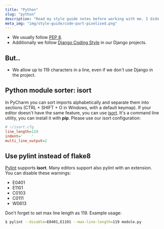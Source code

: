 ```yaml
---
title: "Python"
slug: "python"
description: "Read my style guide notes before working with me. I didn't determine the rules by myself, we did it together, I am just a lead one of my team."
meta_img: "img/style-guide/code-part-pixelised.png"
---
```


* We usually follow [PEP 8](https://www.python.org/dev/peps/pep-0008/).
* Additionally we follow [Django Coding Style](https://docs.djangoproject.com/en/dev/internals/contributing/writing-code/coding-style/) in our Django projects.

## But..
* We allow up to 119 characters in a line, even if we don't use Django in the project.

## Python module sorter: isort
In PyCharm you can sort imports alphabetically and separate them into sections (CTRL + SHIFT + O in Windows, with a default keymap). If your editor doesn't have the same feature, you can use [isort](https://pypi.org/project/isort/). It's a command line utility, you can install it with **pip**. Please use our isort configuration:

```ini
# ~/isort.cfg
line_length=119
indent='    '
multi_line_output=2
```

## Use pylint instead of flake8
[Pylint](https://pypi.org/project/pylint/) supports **isort**. Many editors support also pylint with an extension. You can disable these warnings:

- E0401
- E1101
- C0103
- C0111
- W0613

Don't forget to set max line length as 119. Example usage:

```bash
$ pylint --disable=E0401,E1101 --max-line-length=119 module.py
```
